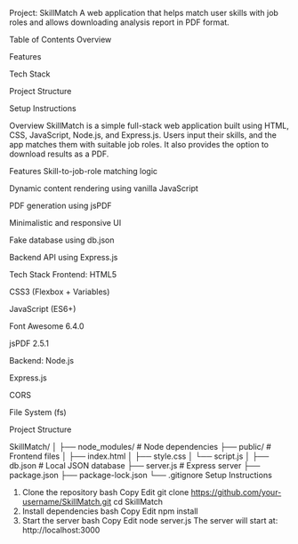 Project: SkillMatch
A web application that helps match user skills with job roles and allows downloading analysis report in PDF format.

Table of Contents
Overview

Features

Tech Stack

Project Structure

Setup Instructions


Overview
SkillMatch is a simple full-stack web application built using HTML, CSS, JavaScript, Node.js, and Express.js.
Users input their skills, and the app matches them with suitable job roles. It also provides the option to download results as a PDF.

Features
Skill-to-job-role matching logic

Dynamic content rendering using vanilla JavaScript

PDF generation using jsPDF

Minimalistic and responsive UI

Fake database using db.json

Backend API using Express.js

Tech Stack
Frontend:
HTML5

CSS3 (Flexbox + Variables)

JavaScript (ES6+)

Font Awesome 6.4.0

jsPDF 2.5.1

Backend:
Node.js

Express.js

CORS

File System (fs)

Project Structure

SkillMatch/
│
├── node_modules/           # Node dependencies
├── public/                 # Frontend files
│   ├── index.html
│   ├── style.css
│   └── script.js
│
├── db.json                 # Local JSON database
├── server.js               # Express server
├── package.json
├── package-lock.json
└── .gitignore
Setup Instructions
1. Clone the repository
bash
Copy
Edit
git clone https://github.com/your-username/SkillMatch.git
cd SkillMatch
2. Install dependencies
bash
Copy
Edit
npm install
3. Start the server
bash
Copy
Edit
node server.js
The server will start at: http://localhost:3000

